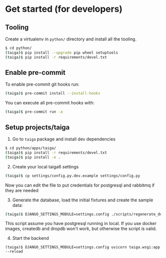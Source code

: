 # Get started (for developers)

## Tooling

Create a virtualenv in `python/` directory and install all the tooling.

```bash
$ cd python/
(taiga)$ pip install --upgrade pip wheel setuptools
(taiga)$ pip install -r requirements/devel.txt
```

## Enable pre-commit

To enable pre-commit git hooks run:

```bash
(taiga)$ pre-commit install --install-hooks
```

You can execute all pre-commit hooks with:

```bash
(taiga)$ pre-commit run -a
```

## Setup projects/taiga

1. Go to `taiga` package and install dev dependencies
```bash
$ cd python/apps/taiga/
(taiga)$ pip install -r requirements/devel.txt
(taiga)$ pip install -e .
```

2. Create your local taiga6 settings
```bash
(taiga)$ cp settings/config.py.dev.example settings/config.py
```
Now you can edit the file to put credentials for postgresql and rabbitmq if they are needed

3. Generate the database, load the initial fixtures and create the sample data:
```bash
(taiga)$ DJANGO_SETTINGS_MODULE=settings.config ./scripts/regenerate_devel_env.sh
```
This script assume you have postgresql running in local. If you use docker images, createdb and dropdb won't work, but otherwise the script is valid.

4. Start the backend
```
(taiga)$ DJANGO_SETTINGS_MODULE=settings.config uvicorn taiga.wsgi:app --reload
```
